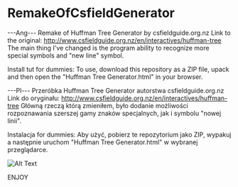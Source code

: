 # RemakeOfCsfieldGenerator
---Ang---
Remake of Huffman Tree Generator by csfieldguide.org.nz
Link to the original: http://www.csfieldguide.org.nz/en/interactives/huffman-tree
The main thing I've changed is the program ability to recognize more special symbols and "new line" symbol.

Install tut for dummies:
To use, download this repository as a ZIP file, upack and then open the "Huffman Tree Generator.html" in your browser.


---Pl---
Przeróbka Huffman Tree Generator autorstwa csfieldguide.org.nz
Link do oryginału: http://www.csfieldguide.org.nz/en/interactives/huffman-tree
Główną rzeczą którą zmieniłem, było dodanie możliwości rozpoznawania szerszej gamy znaków specjalnych, jak i symbolu "nowej linii".

Instalacja for dummies:
Aby użyć, pobierz te repozytorium jako ZIP, wypakuj a następnie uruchom "Huffman Tree Generator.html" w wybranej przeglądarce.

![Alt Text](https://media.giphy.com/media/vFKqnCdLPNOKc/giphy.gif)

ENJOY

